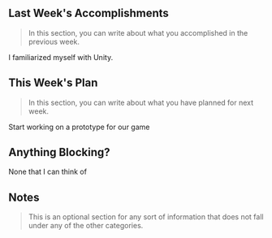 ## Last Week's Accomplishments

> In this section, you can write about what you accomplished in the previous week.

I familiarized myself with Unity.

## This Week's Plan

> In this section, you can write about what you have planned for next week.

Start working on a prototype for our game

## Anything Blocking?

None that I can think of

## Notes

> This is an optional section for any sort of information that does not fall under any of the other categories.
